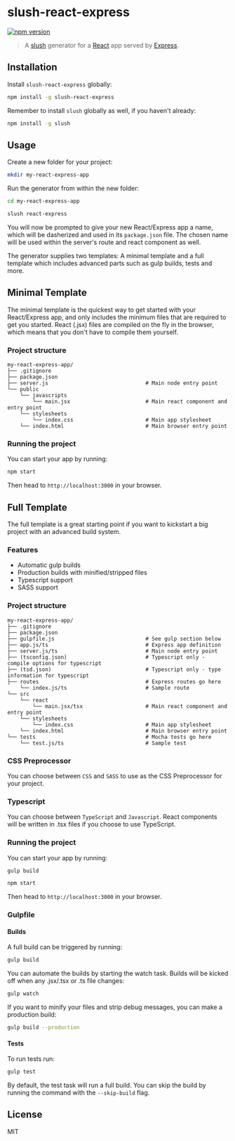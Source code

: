 slush-react-express
==============

[![npm version](https://badge.fury.io/js/slush-react-express.svg)](http://badge.fury.io/js/slush-react-express)

> A [slush](http://slushjs.github.io) generator for a [React](https://facebook.github.io/react/) app served by [Express](http://expressjs.com/).

## Installation

Install `slush-react-express` globally:

```bash
npm install -g slush-react-express
```

Remember to install `slush` globally as well, if you haven't already:

```bash
npm install -g slush
```

## Usage

Create a new folder for your project:

```bash
mkdir my-react-express-app
```

Run the generator from within the new folder:

```bash
cd my-react-express-app

slush react-express
```

You will now be prompted to give your new React/Express app a name, which will be dasherized and used in its `package.json` file. The chosen name will be used within the server's route and react component as well.

The generator supplies two templates: A minimal template and a full template which includes advanced parts such as gulp builds, tests and more.

## Minimal Template 

The minimal template is the quickest way to get started with your React/Express app, and only includes the minimum files that are required to get you started. React (.jsx) files are compiled on the fly in the browser, which means that you don't have to compile them yourself.

### Project structure

```
my-react-express-app/
├── .gitignore
├── package.json
├── server.js                               # Main node entry point
└── public
    └── javascripts
        └── main.jsx                        # Main react component and entry point
    └── stylesheets
        └── index.css                       # Main app stylesheet
    └── index.html                          # Main browser entry point
```
### Running the project

You can start your app by running:

```bash
npm start
```

Then head to `http://localhost:3000` in your browser.

## Full Template

The full template is a great starting point if you want to kickstart a big project with an advanced build system.

### Features
* Automatic gulp builds
* Production builds with minified/stripped files
* Typescript support
* SASS support

### Project structure

```
my-react-express-app/
├── .gitignore
├── package.json
├── gulpfile.js                             # See gulp section below
├── app.js/ts                               # Express app definition
├── server.js/ts                            # Main node entry point
├── (tsconfig.json)                         # Typescript only - compile options for typescript
├── (tsd.json)                              # Typescript only - type information for typescript
├── routes                                  # Express routes go here
    └── index.js/ts                         # Sample route
└── src
    └── react
        └── main.jsx/tsx                    # Main react component and entry point
    └── stylesheets
        └── index.css                       # Main app stylesheet
    └── index.html                          # Main browser entry point
└── tests                                   # Mocha tests go here
    └── test.js/ts                          # Sample test
```

### CSS Preprocessor

You can choose between `CSS` and `SASS` to use as the CSS Preprocessor for your project.

### Typescript

You can choose between `TypeScript` and `Javascript`. React components will be written in .tsx files if you choose to use TypeScript. 

### Running the project

You can start your app by running:

```bash
gulp build

npm start
```

Then head to `http://localhost:3000` in your browser.

### Gulpfile

#### Builds

A full build can be triggered by running:

```bash
gulp build
```

You can automate the builds by starting the watch task. Builds will be kicked off when any .jsx/.tsx or .ts file changes: 

```bash
gulp watch
```
If you want to minify your files and strip debug messages, you can make a production build:

```bash
gulp build --production
```

#### Tests

To run tests run:

```bash
gulp test
```

By default, the test task will run a full build. You can skip the build by running the command with the `--skip-build` flag.

## License

MIT